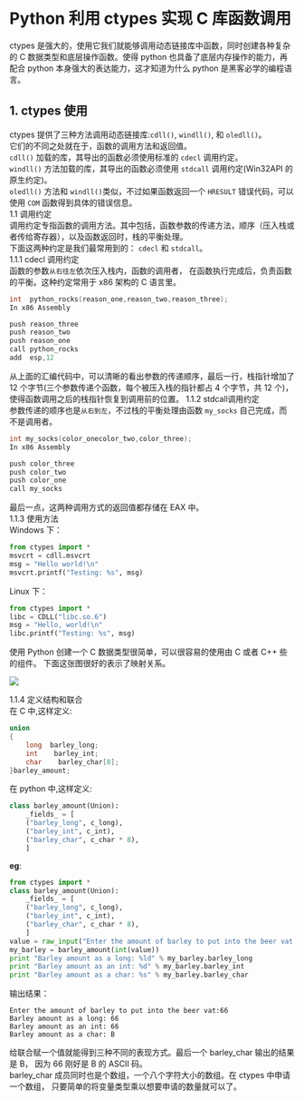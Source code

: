 # Python 利用 ctypes 实现 C 库函数调用

ctypes 是强大的，使用它我们就能够调用动态链接库中函数，同时创建各种复杂的 C 数据类型和底层操作函数。使得 python 也具备了底层内存操作的能力，再配合 python 本身强大的表达能力，这才知道为什么 python 是黑客必学的编程语言。   
## 1. ctypes 使用   
ctypes 提供了三种方法调用动态链接库:`cdll()`, `windll()`, 和 `oledll()`。    
它们的不同之处就在于，函数的调用方法和返回值。   
`cdll()` 加载的库，其导出的函数必须使用标准的 `cdecl` 调用约定。   
`windll()` 方法加载的库，其导出的函数必须使用 `stdcall` 调用约定(Win32API 的原生约定)。   
`oledll()` 方法和 `windll()`类似，不过如果函数返回一个 `HRESULT` 错误代码，可以使用 `COM` 函数得到具体的错误信息。  
1.1 调用约定   
调用约定专指函数的调用方法。其中包括，函数参数的传递方法，顺序（压入栈或 者传给寄存器），以及函数返回时，栈的平衡处理。   
下面这两种约定是我们最常用到的： `cdecl` 和 `stdcall`。   
1.1.1 cdecl 调用约定    
函数的参数`从右往左`依次压入栈内，函数的调用者， 在函数执行完成后，负责函数的平衡。这种约定常用于 x86 架构的 C 语言里。   
```cpp
int  python_rocks(reason_one,reason_two,reason_three);
In x86 Assembly

push reason_three 
push reason_two 
push reason_one 
call python_rocks 
add  esp,12
```
从上面的汇编代码中，可以清晰的看出参数的传递顺序，最后一行，栈指针增加了 12 个字节(三个参数传递个函数，每个被压入栈的指针都占 4 个字节，共 12 个)， 使得函数调用之后的栈指针恢复到调用前的位置。
1.1.2 stdcall调用约定   
参数传递的顺序也是`从右到左`，不过栈的平衡处理由函数 `my_socks` 自己完成，而不是调用者。  
```cpp
int my_socks(color_onecolor_two,color_three);
In x86 Assembly

push color_three 
push color_two 
push color_one 
call my_socks
```
最后一点，这两种调用方式的返回值都存储在 EAX 中。   
1.1.3 使用方法   
Windows 下：   
```python
from ctypes import *
msvcrt = cdll.msvcrt
msg = "Hello world!\n"
msvcrt.printf("Testing: %s", msg)
```
Linux 下：   
```python
from ctypes import *
libc = CDLL("libc.so.6")
msg = "Hello, world!\n"
libc.printf("Testing: %s", msg)
```
使用 Python 创建一个 C 数据类型很简单，可以很容易的使用由 C 或者 C++ 些的组件。 下面这张图很好的表示了映射关系。    

![](../../snapshots/python_c_types.jpg)   

1.1.4 定义结构和联合   
在 C 中,这样定义:   
```cpp
union 
{
    long  barley_long;
    int    barley_int;
    char    barley_char[8];
}barley_amount;
```
在 python 中,这样定义:   
```python
class barley_amount(Union):
    _fields_ = [
    ("barley_long", c_long),
    ("barley_int", c_int),
    ("barley_char", c_char * 8),
    ]
```
**eg**:   
```python
from ctypes import *
class barley_amount(Union):
    _fields_ = [
    ("barley_long", c_long),
    ("barley_int", c_int),
    ("barley_char", c_char * 8),
    ]
value = raw_input("Enter the amount of barley to put into the beer vat:")
my_barley = barley_amount(int(value))
print "Barley amount as a long: %ld" % my_barley.barley_long
print "Barley amount as an int: %d" % my_barley.barley_int
print "Barley amount as a char: %s" % my_barley.barley_char
```
输出结果：   
```
Enter the amount of barley to put into the beer vat:66
Barley amount as a long: 66
Barley amount as an int: 66
Barley amount as a char: B
```
给联合赋一个值就能得到三种不同的表现方式。最后一个 barley_char 输出的结果是 B， 因为 66 刚好是 B 的 ASCII 码。   
barley_char 成员同时也是个数组，一个八个字符大小的数组。在 ctypes 中申请一个数组， 只要简单的将变量类型乘以想要申请的数量就可以了。   
